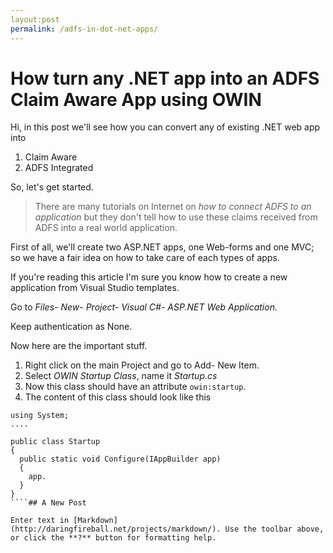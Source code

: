 ```yaml
---
layout:post
permalink: /adfs-in-dot-net-apps/
---
```


How turn any .NET app into an ADFS Claim Aware App using OWIN
===
Hi, in this post we'll see how you can convert any of existing .NET web app into 
1. Claim Aware
2. ADFS Integrated

So, let's get started. 

>There are many tutorials on Internet on _how to connect ADFS to an application_ but they don't tell how to use these claims received from ADFS into a real world application. 

First of all, we'll create two ASP.NET apps, one Web-forms and one MVC; so we have a fair idea on how to take care of each types of apps. 

If you're reading this article I'm sure you know how to create a new application from Visual Studio templates. 

Go to _Files- New- Project- Visual C#- ASP.NET Web Application._

Keep authentication as None. 

Now here are the important stuff. 
1. Right click on the main Project and go to Add- New Item. 
2. Select _OWIN Startup Class_, name it _Startup.cs_
3. Now this class should have an attribute `owin:startup`. 
4. The content of this class should look like this

````
using System;
....

public class Startup
{
  public static void Configure(IAppBuilder app)
  {
    app. 
  }
} 
````## A New Post

Enter text in [Markdown](http://daringfireball.net/projects/markdown/). Use the toolbar above, or click the **?** button for formatting help.
